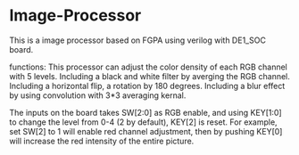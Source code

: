 # Image-Processor
This is a image processor based on FGPA using verilog with DE1_SOC board.

functions:
  This processor can adjust the color density of each RGB channel with 5 levels.
  Including a black and white filter by averging the RGB channel.
  Including a horizontal flip, a rotation by 180 degrees.
  Including a blur effect by using convolution with 3*3 averaging kernal.

  The inputs on the board takes SW[2:0] as RGB enable, and using KEY[1:0] to change the level from 0-4 (2 by default), KEY[2] is reset. 
For example, set SW[2] to 1 will enable red channel adjustment, then by pushing KEY[0] will increase the red intensity of the entire picture.

